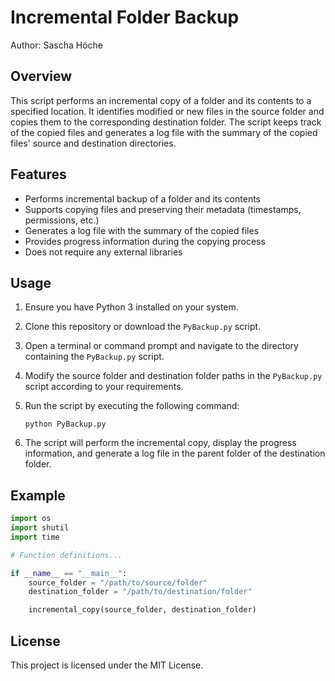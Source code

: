 # Incremental Folder Backup

Author: Sascha Höche

## Overview

This script performs an incremental copy of a folder and its contents to a specified location. It identifies modified or new files in the source folder and copies them to the corresponding destination folder. The script keeps track of the copied files and generates a log file with the summary of the copied files' source and destination directories.

## Features

- Performs incremental backup of a folder and its contents
- Supports copying files and preserving their metadata (timestamps, permissions, etc.)
- Generates a log file with the summary of the copied files
- Provides progress information during the copying process
- Does not require any external libraries

## Usage

1. Ensure you have Python 3 installed on your system.
2. Clone this repository or download the `PyBackup.py` script.
3. Open a terminal or command prompt and navigate to the directory containing the `PyBackup.py` script.
4. Modify the source folder and destination folder paths in the `PyBackup.py` script according to your requirements.
5. Run the script by executing the following command:

   ```shell
   python PyBackup.py
   ```
6. The script will perform the incremental copy, display the progress information, and generate a log file in the parent folder of the destination folder.

## Example

```python
import os
import shutil
import time

# Function definitions...

if __name__ == "__main__":
    source_folder = "/path/to/source/folder"
    destination_folder = "/path/to/destination/folder"

    incremental_copy(source_folder, destination_folder)
```

## License
This project is licensed under the MIT License.




